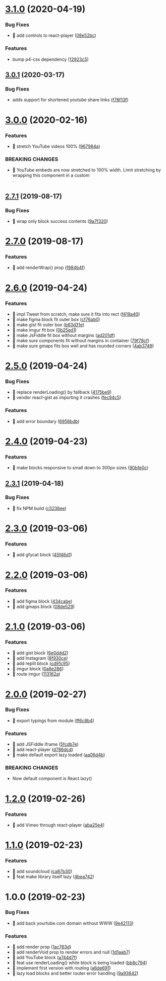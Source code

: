 # [3.1.0](https://github.com/streamich/react-embed/compare/v3.0.1...v3.1.0) (2020-04-19)


### Bug Fixes

* 🐛 add controls to react-player ([08e52bc](https://github.com/streamich/react-embed/commit/08e52bc81719408f20a2aa904163447d20f1a539))


### Features

* bump p4-css dependency ([12923c5](https://github.com/streamich/react-embed/commit/12923c5695f7725e4600175aaff9989361ac27d9))

## [3.0.1](https://github.com/streamich/react-embed/compare/v3.0.0...v3.0.1) (2020-03-17)


### Bug Fixes

* adds support for shortened youtube share links ([f78f13f](https://github.com/streamich/react-embed/commit/f78f13f0c5d6b28a0b97ecd008f3c4f1567a6bec))

# [3.0.0](https://github.com/streamich/react-embed/compare/v2.7.1...v3.0.0) (2020-02-16)


### Features

* 🎸 stretch YouTube videos 100% ([967984a](https://github.com/streamich/react-embed/commit/967984af09ceab597f99b5d4d9484ab1313c361a))


### BREAKING CHANGES

* 🧨 YouTube embeds are now stretched to 100% width. Limit stretching by
wrapping this component in a custom <div>.

## [2.7.1](https://github.com/streamich/react-embed/compare/v2.7.0...v2.7.1) (2019-08-17)


### Bug Fixes

* 🐛 wrap only block success contents ([9a7f320](https://github.com/streamich/react-embed/commit/9a7f320))

# [2.7.0](https://github.com/streamich/react-embed/compare/v2.6.0...v2.7.0) (2019-08-17)


### Features

* 🎸 add renderWrap() prop ([f984b4f](https://github.com/streamich/react-embed/commit/f984b4f))

# [2.6.0](https://github.com/streamich/react-embed/compare/v2.5.0...v2.6.0) (2019-04-24)


### Features

* 🎸 impl Tweet from scratch, make sure it fits into rect ([f419a40](https://github.com/streamich/react-embed/commit/f419a40))
* 🎸 make figma block fit outer box ([cf76ab0](https://github.com/streamich/react-embed/commit/cf76ab0))
* 🎸 make gist fit outer box ([b63d31e](https://github.com/streamich/react-embed/commit/b63d31e))
* 🎸 make imgur fit box ([0b25ed1](https://github.com/streamich/react-embed/commit/0b25ed1))
* 🎸 make JsFiddle fit box without margins ([ad201df](https://github.com/streamich/react-embed/commit/ad201df))
* 🎸 make sure components fit without margins in container ([79f78cf](https://github.com/streamich/react-embed/commit/79f78cf))
* 🎸 make sure gmaps fits box well and has rounded corners ([4ab3749](https://github.com/streamich/react-embed/commit/4ab3749))

# [2.5.0](https://github.com/streamich/react-embed/compare/v2.4.0...v2.5.0) (2019-04-24)


### Bug Fixes

* 🐛 replace renderLoading() by fallback ([4175be9](https://github.com/streamich/react-embed/commit/4175be9))
* 🐛 vendor react-gist as importing it crashes ([fec94c5](https://github.com/streamich/react-embed/commit/fec94c5))


### Features

* 🎸 add error boundary ([6956bdb](https://github.com/streamich/react-embed/commit/6956bdb))

# [2.4.0](https://github.com/streamich/react-embed/compare/v2.3.1...v2.4.0) (2019-04-23)


### Features

* 🎸 make blocks responsive to small down to 300px sizes ([90bfe0c](https://github.com/streamich/react-embed/commit/90bfe0c))

## [2.3.1](https://github.com/streamich/react-embed/compare/v2.3.0...v2.3.1) (2019-04-18)


### Bug Fixes

* 🐛 fix NPM build ([c5236ee](https://github.com/streamich/react-embed/commit/c5236ee))

# [2.3.0](https://github.com/streamich/react-embed/compare/v2.2.0...v2.3.0) (2019-03-06)


### Features

* 🎸 add gfycat block ([45f46d1](https://github.com/streamich/react-embed/commit/45f46d1))

# [2.2.0](https://github.com/streamich/react-embed/compare/v2.1.0...v2.2.0) (2019-03-06)


### Features

* 🎸 add figma block ([434cabe](https://github.com/streamich/react-embed/commit/434cabe))
* 🎸 add gmaps block ([08de529](https://github.com/streamich/react-embed/commit/08de529))

# [2.1.0](https://github.com/streamich/react-embed/compare/v2.0.0...v2.1.0) (2019-03-06)


### Features

* 🎸 add gist block ([6e0ddd2](https://github.com/streamich/react-embed/commit/6e0ddd2))
* 🎸 add Instagram ([8f930ce](https://github.com/streamich/react-embed/commit/8f930ce))
* 🎸 add replit block ([cd91c95](https://github.com/streamich/react-embed/commit/cd91c95))
* 🎸 imgur block ([0a8e286](https://github.com/streamich/react-embed/commit/0a8e286))
* 🎸 route imgur ([113162a](https://github.com/streamich/react-embed/commit/113162a))

# [2.0.0](https://github.com/streamich/react-embed/compare/v1.2.0...v2.0.0) (2019-02-27)


### Bug Fixes

* 🐛 export typings from module ([ff6c8b4](https://github.com/streamich/react-embed/commit/ff6c8b4))


### Features

* 🎸 add JSFiddle iframe ([5fcdb7e](https://github.com/streamich/react-embed/commit/5fcdb7e))
* 🎸 add react-player ([d786dcd](https://github.com/streamich/react-embed/commit/d786dcd))
* 🎸 make default export lazy loaded ([aa06d4b](https://github.com/streamich/react-embed/commit/aa06d4b))


### BREAKING CHANGES

* Now default component is React.lazy()

# [1.2.0](https://github.com/streamich/react-embed/compare/v1.1.0...v1.2.0) (2019-02-26)


### Features

* 🎸 add Vimeo through react-player ([aba25e4](https://github.com/streamich/react-embed/commit/aba25e4))

# [1.1.0](https://github.com/streamich/react-embed/compare/v1.0.0...v1.1.0) (2019-02-23)


### Features

* 🎸 add soundcloud ([ca87b30](https://github.com/streamich/react-embed/commit/ca87b30))
* 🎸 feat make library itself lazy ([4bea742](https://github.com/streamich/react-embed/commit/4bea742))

# 1.0.0 (2019-02-23)


### Bug Fixes

* 🐛 add back yourtube.com domain without WWW ([9e42113](https://github.com/streamich/react-embed/commit/9e42113))


### Features

* 🎸 add render prop ([1ac763d](https://github.com/streamich/react-embed/commit/1ac763d))
* 🎸 add renderVoid prop to render errors and null ([1d1aab7](https://github.com/streamich/react-embed/commit/1d1aab7))
* 🎸 add YouTube block ([a744d7f](https://github.com/streamich/react-embed/commit/a744d7f))
* 🎸 feat use renderLoading() while block is being loaded ([bb8c794](https://github.com/streamich/react-embed/commit/bb8c794))
* 🎸 implement first version with routing ([a6de691](https://github.com/streamich/react-embed/commit/a6de691))
* 🎸 lazy load blocks and better router error handling ([9a93642](https://github.com/streamich/react-embed/commit/9a93642))
